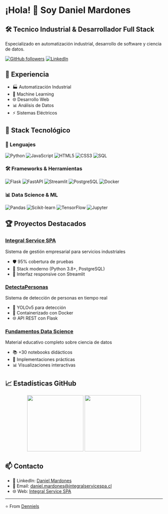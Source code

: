 # ¡Hola! 👋 Soy Daniel Mardones

## 🛠️ Tecnico Industrial & Desarrollador Full Stack
Especializado en automatización industrial, desarrollo de software y ciencia de datos.

[![GitHub followers](https://img.shields.io/github/followers/Denniels?label=Follow&style=social)](https://github.com/Denniels)
[![LinkedIn](https://img.shields.io/badge/-LinkedIn-0077B5?style=flat&logo=LinkedIn&logoColor=white)](https://www.linkedin.com/in/daniel-andres-mardones-sanhueza-27b73777)

## 💼 Experiencia
- 🏭 Automatización Industrial
- 🤖 Machine Learning
- 🌐 Desarrollo Web
- 📊 Análisis de Datos
- ⚡ Sistemas Eléctricos

## 🚀 Stack Tecnológico

### 🔧 Lenguajes
![Python](https://img.shields.io/badge/-Python-3776AB?style=flat&logo=Python&logoColor=white)
![JavaScript](https://img.shields.io/badge/-JavaScript-F7DF1E?style=flat&logo=JavaScript&logoColor=black)
![HTML5](https://img.shields.io/badge/-HTML5-E34F26?style=flat&logo=HTML5&logoColor=white)
![CSS3](https://img.shields.io/badge/-CSS3-1572B6?style=flat&logo=CSS3&logoColor=white)
![SQL](https://img.shields.io/badge/-SQL-4479A1?style=flat&logo=MySQL&logoColor=white)

### 🛠️ Frameworks & Herramientas
![Flask](https://img.shields.io/badge/-Flask-000000?style=flat&logo=Flask&logoColor=white)
![FastAPI](https://img.shields.io/badge/-FastAPI-009688?style=flat&logo=FastAPI&logoColor=white)
![Streamlit](https://img.shields.io/badge/-Streamlit-FF4B4B?style=flat&logo=Streamlit&logoColor=white)
![PostgreSQL](https://img.shields.io/badge/-PostgreSQL-336791?style=flat&logo=PostgreSQL&logoColor=white)
![Docker](https://img.shields.io/badge/-Docker-2496ED?style=flat&logo=Docker&logoColor=white)

### 📊 Data Science & ML
![Pandas](https://img.shields.io/badge/-Pandas-150458?style=flat&logo=Pandas&logoColor=white)
![Scikit-learn](https://img.shields.io/badge/-Scikit--learn-F7931E?style=flat&logo=scikit-learn&logoColor=white)
![TensorFlow](https://img.shields.io/badge/-TensorFlow-FF6F00?style=flat&logo=TensorFlow&logoColor=white)
![Jupyter](https://img.shields.io/badge/-Jupyter-F37626?style=flat&logo=Jupyter&logoColor=white)

## 🏆 Proyectos Destacados

### [Integral Service SPA](https://github.com/Denniels/industrial_services_app)
Sistema de gestión empresarial para servicios industriales
- 🛡️ 95% cobertura de pruebas
- 🚀 Stack moderno (Python 3.8+, PostgreSQL)
- 📱 Interfaz responsive con Streamlit

### [DetectaPersonas](https://github.com/Denniels/detecta_personas)
Sistema de detección de personas en tiempo real
- 🤖 YOLOv5 para detección
- 🐳 Containerizado con Docker
- 🌐 API REST con Flask

### [Fundamentos Data Science](https://github.com/Denniels/Fundamentos-data-sciens)
Material educativo completo sobre ciencia de datos
- 📚 +30 notebooks didácticos
- 🧮 Implementaciones prácticas
- 📊 Visualizaciones interactivas

## 📈 Estadísticas GitHub

<div align="center">
  <img height="180em" src="https://github-readme-stats.vercel.app/api?username=Denniels&show_icons=true&theme=dracula&include_all_commits=true&count_private=true"/>
  <img height="180em" src="https://github-readme-stats.vercel.app/api/top-langs/?username=Denniels&layout=compact&langs_count=7&theme=dracula"/>
</div>

## 📫 Contacto

- 💼 LinkedIn: [Daniel Mardones](https://www.linkedin.com/in/daniel-andres-mardones-sanhueza-27b73777)
- 📧 Email: daniel.mardones@integralservicespa.cl
- 🌐 Web: [Integral Service SPA](https://integralservicespa.cl)

---
⭐️ From [Denniels](https://github.com/Denniels)
